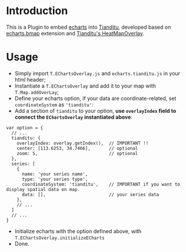 # Introduction

This is a Plugin to embed [echarts](http://echarts.baidu.com/index.html) into [Tianditu](http://lbs.tianditu.com/), developed based on [echarts.bmap](https://github.com/ecomfe/echarts/tree/master/extension/bmap) 
extension and [Tianditu's HeatMapOverlay](http://lbs.tianditu.com/api/js4.0/opensource/demo/HeatmapOverlay.html).

# Usage

* Simply import `T.EChartsOverlay.js` and `echarts.tianditu.js` in your html header;
* Instantiate a `T.EChartsOverlay` and add it to your map with `T.Map.addOverLay`;
* Define your echarts option, if your data are coordinate-related, set `coordinateSystem` as `'tianditu'`:
* Add a section of `tianditu` to your option, **use `overlayIndex` field to connect the `EChartsOverlay` instantiated above**:
```
var option = {
  // ...
  tianditu: {
    overlayIndex: overlay.getIndex(),  // IMPORTANT !!
    center: [113.6253, 34.7466],       // optional
    zoom: 5,                           // optional
  },
  series: [
    {
      name: 'your series name',
      type: 'your series type',
      coordinateSystem: 'tianditu',    // IMPORTANT if you want to display spatial data on map.
      data: [],                        // your series data
    },
    // ...
  ]
  // ...
}
```
* Initialize echarts with the option defined above, with `T.EChartsOverlay.initializeECharts`
* Done.

